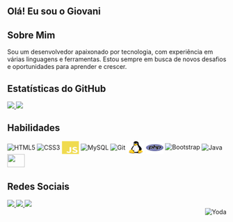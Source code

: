 ## Olá! Eu sou o Giovani

<div>
  <h2>Sobre Mim</h2>
  <p>Sou um desenvolvedor apaixonado por tecnologia, com experiência em várias linguagens e ferramentas. Estou sempre em busca de novos desafios e oportunidades para aprender e crescer.</p>
</div>

<div>
  <h2>Estatísticas do GitHub</h2>
  <a href="https://github.com/giovanimessi">
    <img height="180em" src="https://github-readme-stats.vercel.app/api?username=giovanimessi&show_icons=true&theme=dracula&include_all_commits=true&count_private=true"/>
    <img height="180em" src="https://github-readme-stats.vercel.app/api/top-langs/?username=giovanimessi&layout=compact&langs_count=16&theme=dracula"/>
  </a>
</div>

<div>
  <h2>Habilidades</h2>
  <div style="display: inline_block">
    <img align="center" alt="HTML5" height="30" width="40" src="https://icongr.am/devicon/html5-original.svg?size=128&color=currentColor">
    <img align="center" alt="CSS3" height="30" width="40" src="https://icongr.am/devicon/css3-original.svg?size=128&color=currentColor">
    <img align="center" alt="JavaScript" height="30" width="40" src="https://raw.githubusercontent.com/devicons/devicon/master/icons/javascript/javascript-plain.svg">
    <img align="center" alt="MySQL" height="30" width="40" src="https://icongr.am/devicon/mysql-original-wordmark.svg?size=128&color=currentColor">
    <img align="center" alt="Git" height="30" width="40" src="https://www.vectorlogo.zone/logos/git-scm/git-scm-icon.svg">
    <img align="center" alt="Linux" height="30" width="40" src="https://raw.githubusercontent.com/devicons/devicon/master/icons/linux/linux-original.svg">
    <img align="center" alt="PHP" height="30" width="40" src="https://raw.githubusercontent.com/devicons/devicon/master/icons/php/php-original.svg">
    <img alt="Bootstrap" height="30" width="40" src="https://cdn.jsdelivr.net/gh/devicons/devicon/icons/bootstrap/bootstrap-original.svg">
    <img align="center" alt="Java" height="30" width="40" src="https://cdn.jsdelivr.net/gh/devicons/devicon/icons/java/java-original.svg">
     <img  height="30" width="40" src="https://cdn.jsdelivr.net/gh/devicons/devicon@latest/icons/laravel/laravel-original.svg" />
          
  </div>
</div>

<div>
  <h2>Redes Sociais</h2>
  <a href="https://www.instagram.com/moura.giovani/" target="_blank">
    <img src="https://img.shields.io/badge/-Instagram-%23E4405F?style=for-the-badge&logo=instagram&logoColor=white">
  </a>
  <a href="mailto:giovanimouradev@gmail.com">
    <img src="https://img.shields.io/badge/-Gmail-%23333?style=for-the-badge&logo=gmail&logoColor=white">
  </a>
  <a href="https://www.linkedin.com/in/giovani-messias-81976982/" target="_blank">
    <img src="https://img.shields.io/badge/-LinkedIn-%230077B5?style=for-the-badge&logo=linkedin&logoColor=white">
  </a>
</div>

<div>
  <img align="right" alt="Yoda" src="https://gif-avatars.com/img/150x150/yoda-1.gif">
</div>
